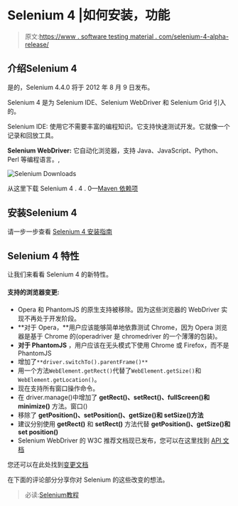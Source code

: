 # Selenium 4 |如何安装，功能

> 原文:[https://www . software testing material . com/selenium-4-alpha-release/](https://www.softwaretestingmaterial.com/selenium-4-alpha-release/)

## **介绍Selenium 4**

是的，Selenium 4.4.0 将于 2012 年 8 月 9 日发布。

Selenium 4 是为 Selenium IDE、Selenium WebDriver 和 Selenium Grid 引入的。

Selenium IDE: 使用它不需要丰富的编程知识。它支持快速测试开发。它就像一个记录和回放工具。

**Selenium WebDriver:** 它自动化浏览器，支持 Java、JavaScript、Python、Perl 等编程语言。,

![Selenium Downloads](img/98f7f9a28a0d49e76ed85976618093fe.png)

从这里下载 Selenium 4 . 4 . 0—[Maven 依赖项](https://mvnrepository.com/artifact/org.seleniumhq.selenium/selenium-java/4.4.0)

## **安装Selenium 4**

请一步一步查看 [Selenium 4 安装指南](https://www.softwaretestingmaterial.com/install-selenium-4/)

## **Selenium 4 特性**

让我们来看看 Selenium 4 的新特性。

#### **支持的浏览器变更:**

*   Opera 和 PhantomJS 的原生支持被移除。因为这些浏览器的 WebDriver 实现不再处于开发阶段。
*   **对于 Opera，**用户应该能够简单地依靠测试 Chrome，因为 Opera 浏览器是基于 Chrome 的(operadriver 是 chromedriver 的一个薄薄的包装)。
*   **对于 PhantomJS** ，用户应该在无头模式下使用 Chrome 或 Firefox，而不是 PhantomJS
*   增加了`**driver.switchTo().parentFrame()**`
*   用一个方法`WebElement.getRect()`代替了`WebElement.getSize()`和`WebElement.getLocation()`。
*   现在支持所有窗口操作命令。
*   在 driver.manage()中增加了 **getRect()、setRect()、fullScreen()和 minimize()** 方法。窗口()
*   移除了 **getPosition()、setPosition()、getSize()和 setSize()方法**
*   建议分别使用 **getRect()** 和 **setRect()** 方法代替 **getPosition()、getSize()和 set position()**
*   Selenium WebDriver 的 W3C 推荐文档现已发布，您可以在这里找到 [API 文档](https://www.w3.org/TR/webdriver/)

您还可以在此处找到[变更文档](https://github.com/SeleniumHQ/selenium/blob/master/javascript/node/selenium-webdriver/CHANGES.md)

在下面的评论部分分享你对 Selenium 的这些改变的想法。

> 必读:[Selenium教程](https://www.softwaretestingmaterial.com/selenium-tutorial/)